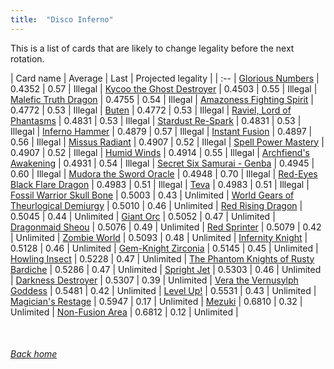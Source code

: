 ```yaml
---
title:  "Disco Inferno"
---
```


This is a list of cards that are likely to change legality before the next rotation.

| Card name | Average | Last | Projected legality |
| :-- |
[Glorious Numbers](https://db.ygoprodeck.com/card/?search=Glorious%20Numbers) | 0.4352 | 0.57 | Illegal |
[Kycoo the Ghost Destroyer](https://db.ygoprodeck.com/card/?search=Kycoo%20the%20Ghost%20Destroyer) | 0.4503 | 0.55 | Illegal |
[Malefic Truth Dragon](https://db.ygoprodeck.com/card/?search=Malefic%20Truth%20Dragon) | 0.4755 | 0.54 | Illegal |
[Amazoness Fighting Spirit](https://db.ygoprodeck.com/card/?search=Amazoness%20Fighting%20Spirit) | 0.4772 | 0.53 | Illegal |
[Buten](https://db.ygoprodeck.com/card/?search=Buten) | 0.4772 | 0.53 | Illegal |
[Raviel, Lord of Phantasms](https://db.ygoprodeck.com/card/?search=Raviel,%20Lord%20of%20Phantasms) | 0.4831 | 0.53 | Illegal |
[Stardust Re-Spark](https://db.ygoprodeck.com/card/?search=Stardust%20Re-Spark) | 0.4831 | 0.53 | Illegal |
[Inferno Hammer](https://db.ygoprodeck.com/card/?search=Inferno%20Hammer) | 0.4879 | 0.57 | Illegal |
[Instant Fusion](https://db.ygoprodeck.com/card/?search=Instant%20Fusion) | 0.4897 | 0.56 | Illegal |
[Missus Radiant](https://db.ygoprodeck.com/card/?search=Missus%20Radiant) | 0.4907 | 0.52 | Illegal |
[Spell Power Mastery](https://db.ygoprodeck.com/card/?search=Spell%20Power%20Mastery) | 0.4907 | 0.52 | Illegal |
[Humid Winds](https://db.ygoprodeck.com/card/?search=Humid%20Winds) | 0.4914 | 0.55 | Illegal |
[Archfiend's Awakening](https://db.ygoprodeck.com/card/?search=Archfiend's%20Awakening) | 0.4931 | 0.54 | Illegal |
[Secret Six Samurai - Genba](https://db.ygoprodeck.com/card/?search=Secret%20Six%20Samurai%20-%20Genba) | 0.4945 | 0.60 | Illegal |
[Mudora the Sword Oracle](https://db.ygoprodeck.com/card/?search=Mudora%20the%20Sword%20Oracle) | 0.4948 | 0.70 | Illegal |
[Red-Eyes Black Flare Dragon](https://db.ygoprodeck.com/card/?search=Red-Eyes%20Black%20Flare%20Dragon) | 0.4983 | 0.51 | Illegal |
[Teva](https://db.ygoprodeck.com/card/?search=Teva) | 0.4983 | 0.51 | Illegal |
[Fossil Warrior Skull Bone](https://db.ygoprodeck.com/card/?search=Fossil%20Warrior%20Skull%20Bone) | 0.5003 | 0.43 | Unlimited |
[World Gears of Theurlogical Demiurgy](https://db.ygoprodeck.com/card/?search=World%20Gears%20of%20Theurlogical%20Demiurgy) | 0.5010 | 0.46 | Unlimited |
[Red Rising Dragon](https://db.ygoprodeck.com/card/?search=Red%20Rising%20Dragon) | 0.5045 | 0.44 | Unlimited |
[Giant Orc](https://db.ygoprodeck.com/card/?search=Giant%20Orc) | 0.5052 | 0.47 | Unlimited |
[Dragonmaid Sheou](https://db.ygoprodeck.com/card/?search=Dragonmaid%20Sheou) | 0.5076 | 0.49 | Unlimited |
[Red Sprinter](https://db.ygoprodeck.com/card/?search=Red%20Sprinter) | 0.5079 | 0.42 | Unlimited |
[Zombie World](https://db.ygoprodeck.com/card/?search=Zombie%20World) | 0.5093 | 0.48 | Unlimited |
[Infernity Knight](https://db.ygoprodeck.com/card/?search=Infernity%20Knight) | 0.5128 | 0.46 | Unlimited |
[Gem-Knight Zirconia](https://db.ygoprodeck.com/card/?search=Gem-Knight%20Zirconia) | 0.5145 | 0.45 | Unlimited |
[Howling Insect](https://db.ygoprodeck.com/card/?search=Howling%20Insect) | 0.5228 | 0.47 | Unlimited |
[The Phantom Knights of Rusty Bardiche](https://db.ygoprodeck.com/card/?search=The%20Phantom%20Knights%20of%20Rusty%20Bardiche) | 0.5286 | 0.47 | Unlimited |
[Spright Jet](https://db.ygoprodeck.com/card/?search=Spright%20Jet) | 0.5303 | 0.46 | Unlimited |
[Darkness Destroyer](https://db.ygoprodeck.com/card/?search=Darkness%20Destroyer) | 0.5307 | 0.39 | Unlimited |
[Vera the Vernusylph Goddess](https://db.ygoprodeck.com/card/?search=Vera%20the%20Vernusylph%20Goddess) | 0.5481 | 0.42 | Unlimited |
[Level Up!](https://db.ygoprodeck.com/card/?search=Level%20Up!) | 0.5531 | 0.43 | Unlimited |
[Magician's Restage](https://db.ygoprodeck.com/card/?search=Magician's%20Restage) | 0.5947 | 0.17 | Unlimited |
[Mezuki](https://db.ygoprodeck.com/card/?search=Mezuki) | 0.6810 | 0.32 | Unlimited |
[Non-Fusion Area](https://db.ygoprodeck.com/card/?search=Non-Fusion%20Area) | 0.6812 | 0.12 | Unlimited |

<br>

###### [Back home](index)